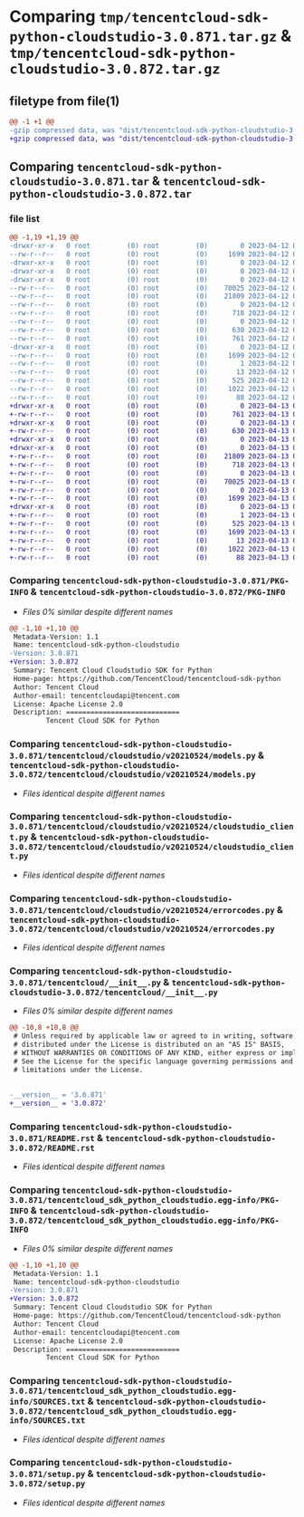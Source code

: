 # Comparing `tmp/tencentcloud-sdk-python-cloudstudio-3.0.871.tar.gz` & `tmp/tencentcloud-sdk-python-cloudstudio-3.0.872.tar.gz`

## filetype from file(1)

```diff
@@ -1 +1 @@
-gzip compressed data, was "dist/tencentcloud-sdk-python-cloudstudio-3.0.871.tar", last modified: Wed Apr 12 00:20:27 2023, max compression
+gzip compressed data, was "dist/tencentcloud-sdk-python-cloudstudio-3.0.872.tar", last modified: Thu Apr 13 00:25:25 2023, max compression
```

## Comparing `tencentcloud-sdk-python-cloudstudio-3.0.871.tar` & `tencentcloud-sdk-python-cloudstudio-3.0.872.tar`

### file list

```diff
@@ -1,19 +1,19 @@
-drwxr-xr-x   0 root         (0) root         (0)        0 2023-04-12 00:20:27.000000 tencentcloud-sdk-python-cloudstudio-3.0.871/
--rw-r--r--   0 root         (0) root         (0)     1699 2023-04-12 00:20:27.000000 tencentcloud-sdk-python-cloudstudio-3.0.871/PKG-INFO
-drwxr-xr-x   0 root         (0) root         (0)        0 2023-04-12 00:20:27.000000 tencentcloud-sdk-python-cloudstudio-3.0.871/tencentcloud/
-drwxr-xr-x   0 root         (0) root         (0)        0 2023-04-12 00:20:27.000000 tencentcloud-sdk-python-cloudstudio-3.0.871/tencentcloud/cloudstudio/
-drwxr-xr-x   0 root         (0) root         (0)        0 2023-04-12 00:20:27.000000 tencentcloud-sdk-python-cloudstudio-3.0.871/tencentcloud/cloudstudio/v20210524/
--rw-r--r--   0 root         (0) root         (0)    70025 2023-04-12 00:20:27.000000 tencentcloud-sdk-python-cloudstudio-3.0.871/tencentcloud/cloudstudio/v20210524/models.py
--rw-r--r--   0 root         (0) root         (0)    21809 2023-04-12 00:20:27.000000 tencentcloud-sdk-python-cloudstudio-3.0.871/tencentcloud/cloudstudio/v20210524/cloudstudio_client.py
--rw-r--r--   0 root         (0) root         (0)        0 2023-04-12 00:20:27.000000 tencentcloud-sdk-python-cloudstudio-3.0.871/tencentcloud/cloudstudio/v20210524/__init__.py
--rw-r--r--   0 root         (0) root         (0)      718 2023-04-12 00:20:27.000000 tencentcloud-sdk-python-cloudstudio-3.0.871/tencentcloud/cloudstudio/v20210524/errorcodes.py
--rw-r--r--   0 root         (0) root         (0)        0 2023-04-12 00:20:27.000000 tencentcloud-sdk-python-cloudstudio-3.0.871/tencentcloud/cloudstudio/__init__.py
--rw-r--r--   0 root         (0) root         (0)      630 2023-04-12 00:20:27.000000 tencentcloud-sdk-python-cloudstudio-3.0.871/tencentcloud/__init__.py
--rw-r--r--   0 root         (0) root         (0)      761 2023-04-12 00:20:27.000000 tencentcloud-sdk-python-cloudstudio-3.0.871/README.rst
-drwxr-xr-x   0 root         (0) root         (0)        0 2023-04-12 00:20:27.000000 tencentcloud-sdk-python-cloudstudio-3.0.871/tencentcloud_sdk_python_cloudstudio.egg-info/
--rw-r--r--   0 root         (0) root         (0)     1699 2023-04-12 00:20:27.000000 tencentcloud-sdk-python-cloudstudio-3.0.871/tencentcloud_sdk_python_cloudstudio.egg-info/PKG-INFO
--rw-r--r--   0 root         (0) root         (0)        1 2023-04-12 00:20:27.000000 tencentcloud-sdk-python-cloudstudio-3.0.871/tencentcloud_sdk_python_cloudstudio.egg-info/dependency_links.txt
--rw-r--r--   0 root         (0) root         (0)       13 2023-04-12 00:20:27.000000 tencentcloud-sdk-python-cloudstudio-3.0.871/tencentcloud_sdk_python_cloudstudio.egg-info/top_level.txt
--rw-r--r--   0 root         (0) root         (0)      525 2023-04-12 00:20:27.000000 tencentcloud-sdk-python-cloudstudio-3.0.871/tencentcloud_sdk_python_cloudstudio.egg-info/SOURCES.txt
--rw-r--r--   0 root         (0) root         (0)     1022 2023-04-12 00:20:27.000000 tencentcloud-sdk-python-cloudstudio-3.0.871/setup.py
--rw-r--r--   0 root         (0) root         (0)       88 2023-04-12 00:20:27.000000 tencentcloud-sdk-python-cloudstudio-3.0.871/setup.cfg
+drwxr-xr-x   0 root         (0) root         (0)        0 2023-04-13 00:25:25.000000 tencentcloud-sdk-python-cloudstudio-3.0.872/
+-rw-r--r--   0 root         (0) root         (0)      761 2023-04-13 00:25:25.000000 tencentcloud-sdk-python-cloudstudio-3.0.872/README.rst
+drwxr-xr-x   0 root         (0) root         (0)        0 2023-04-13 00:25:25.000000 tencentcloud-sdk-python-cloudstudio-3.0.872/tencentcloud/
+-rw-r--r--   0 root         (0) root         (0)      630 2023-04-13 00:25:25.000000 tencentcloud-sdk-python-cloudstudio-3.0.872/tencentcloud/__init__.py
+drwxr-xr-x   0 root         (0) root         (0)        0 2023-04-13 00:25:25.000000 tencentcloud-sdk-python-cloudstudio-3.0.872/tencentcloud/cloudstudio/
+drwxr-xr-x   0 root         (0) root         (0)        0 2023-04-13 00:25:25.000000 tencentcloud-sdk-python-cloudstudio-3.0.872/tencentcloud/cloudstudio/v20210524/
+-rw-r--r--   0 root         (0) root         (0)    21809 2023-04-13 00:25:25.000000 tencentcloud-sdk-python-cloudstudio-3.0.872/tencentcloud/cloudstudio/v20210524/cloudstudio_client.py
+-rw-r--r--   0 root         (0) root         (0)      718 2023-04-13 00:25:25.000000 tencentcloud-sdk-python-cloudstudio-3.0.872/tencentcloud/cloudstudio/v20210524/errorcodes.py
+-rw-r--r--   0 root         (0) root         (0)        0 2023-04-13 00:25:25.000000 tencentcloud-sdk-python-cloudstudio-3.0.872/tencentcloud/cloudstudio/v20210524/__init__.py
+-rw-r--r--   0 root         (0) root         (0)    70025 2023-04-13 00:25:25.000000 tencentcloud-sdk-python-cloudstudio-3.0.872/tencentcloud/cloudstudio/v20210524/models.py
+-rw-r--r--   0 root         (0) root         (0)        0 2023-04-13 00:25:25.000000 tencentcloud-sdk-python-cloudstudio-3.0.872/tencentcloud/cloudstudio/__init__.py
+-rw-r--r--   0 root         (0) root         (0)     1699 2023-04-13 00:25:25.000000 tencentcloud-sdk-python-cloudstudio-3.0.872/PKG-INFO
+drwxr-xr-x   0 root         (0) root         (0)        0 2023-04-13 00:25:25.000000 tencentcloud-sdk-python-cloudstudio-3.0.872/tencentcloud_sdk_python_cloudstudio.egg-info/
+-rw-r--r--   0 root         (0) root         (0)        1 2023-04-13 00:25:25.000000 tencentcloud-sdk-python-cloudstudio-3.0.872/tencentcloud_sdk_python_cloudstudio.egg-info/dependency_links.txt
+-rw-r--r--   0 root         (0) root         (0)      525 2023-04-13 00:25:25.000000 tencentcloud-sdk-python-cloudstudio-3.0.872/tencentcloud_sdk_python_cloudstudio.egg-info/SOURCES.txt
+-rw-r--r--   0 root         (0) root         (0)     1699 2023-04-13 00:25:25.000000 tencentcloud-sdk-python-cloudstudio-3.0.872/tencentcloud_sdk_python_cloudstudio.egg-info/PKG-INFO
+-rw-r--r--   0 root         (0) root         (0)       13 2023-04-13 00:25:25.000000 tencentcloud-sdk-python-cloudstudio-3.0.872/tencentcloud_sdk_python_cloudstudio.egg-info/top_level.txt
+-rw-r--r--   0 root         (0) root         (0)     1022 2023-04-13 00:25:25.000000 tencentcloud-sdk-python-cloudstudio-3.0.872/setup.py
+-rw-r--r--   0 root         (0) root         (0)       88 2023-04-13 00:25:25.000000 tencentcloud-sdk-python-cloudstudio-3.0.872/setup.cfg
```

### Comparing `tencentcloud-sdk-python-cloudstudio-3.0.871/PKG-INFO` & `tencentcloud-sdk-python-cloudstudio-3.0.872/PKG-INFO`

 * *Files 0% similar despite different names*

```diff
@@ -1,10 +1,10 @@
 Metadata-Version: 1.1
 Name: tencentcloud-sdk-python-cloudstudio
-Version: 3.0.871
+Version: 3.0.872
 Summary: Tencent Cloud Cloudstudio SDK for Python
 Home-page: https://github.com/TencentCloud/tencentcloud-sdk-python
 Author: Tencent Cloud
 Author-email: tencentcloudapi@tencent.com
 License: Apache License 2.0
 Description: ============================
         Tencent Cloud SDK for Python
```

### Comparing `tencentcloud-sdk-python-cloudstudio-3.0.871/tencentcloud/cloudstudio/v20210524/models.py` & `tencentcloud-sdk-python-cloudstudio-3.0.872/tencentcloud/cloudstudio/v20210524/models.py`

 * *Files identical despite different names*

### Comparing `tencentcloud-sdk-python-cloudstudio-3.0.871/tencentcloud/cloudstudio/v20210524/cloudstudio_client.py` & `tencentcloud-sdk-python-cloudstudio-3.0.872/tencentcloud/cloudstudio/v20210524/cloudstudio_client.py`

 * *Files identical despite different names*

### Comparing `tencentcloud-sdk-python-cloudstudio-3.0.871/tencentcloud/cloudstudio/v20210524/errorcodes.py` & `tencentcloud-sdk-python-cloudstudio-3.0.872/tencentcloud/cloudstudio/v20210524/errorcodes.py`

 * *Files identical despite different names*

### Comparing `tencentcloud-sdk-python-cloudstudio-3.0.871/tencentcloud/__init__.py` & `tencentcloud-sdk-python-cloudstudio-3.0.872/tencentcloud/__init__.py`

 * *Files 0% similar despite different names*

```diff
@@ -10,8 +10,8 @@
 # Unless required by applicable law or agreed to in writing, software
 # distributed under the License is distributed on an "AS IS" BASIS,
 # WITHOUT WARRANTIES OR CONDITIONS OF ANY KIND, either express or implied.
 # See the License for the specific language governing permissions and
 # limitations under the License.
 
 
-__version__ = '3.0.871'
+__version__ = '3.0.872'
```

### Comparing `tencentcloud-sdk-python-cloudstudio-3.0.871/README.rst` & `tencentcloud-sdk-python-cloudstudio-3.0.872/README.rst`

 * *Files identical despite different names*

### Comparing `tencentcloud-sdk-python-cloudstudio-3.0.871/tencentcloud_sdk_python_cloudstudio.egg-info/PKG-INFO` & `tencentcloud-sdk-python-cloudstudio-3.0.872/tencentcloud_sdk_python_cloudstudio.egg-info/PKG-INFO`

 * *Files 0% similar despite different names*

```diff
@@ -1,10 +1,10 @@
 Metadata-Version: 1.1
 Name: tencentcloud-sdk-python-cloudstudio
-Version: 3.0.871
+Version: 3.0.872
 Summary: Tencent Cloud Cloudstudio SDK for Python
 Home-page: https://github.com/TencentCloud/tencentcloud-sdk-python
 Author: Tencent Cloud
 Author-email: tencentcloudapi@tencent.com
 License: Apache License 2.0
 Description: ============================
         Tencent Cloud SDK for Python
```

### Comparing `tencentcloud-sdk-python-cloudstudio-3.0.871/tencentcloud_sdk_python_cloudstudio.egg-info/SOURCES.txt` & `tencentcloud-sdk-python-cloudstudio-3.0.872/tencentcloud_sdk_python_cloudstudio.egg-info/SOURCES.txt`

 * *Files identical despite different names*

### Comparing `tencentcloud-sdk-python-cloudstudio-3.0.871/setup.py` & `tencentcloud-sdk-python-cloudstudio-3.0.872/setup.py`

 * *Files identical despite different names*

